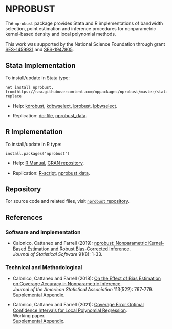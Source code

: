 # NPROBUST

The `nprobust` package provides Stata and R implementations of bandwidth selection, point estimation and inference procedures for nonparametric kernel-based density and local polynomial methods.

This work was supported by the National Science Foundation through grant [SES-1459931](https://www.nsf.gov/awardsearch/showAward?AWD_ID=1459931) and [SES-1947805](https://www.nsf.gov/awardsearch/showAward?AWD_ID=1947805).

## Stata Implementation

To install/update in Stata type:
```
net install nprobust, from(https://raw.githubusercontent.com/nppackages/nprobust/master/stata) replace
```

- Help: [kdrobust](https://raw.githubusercontent.com/nppackages/nprobust/master/stata/kdrobust.pdf), [kdbwselect](https://raw.githubusercontent.com/nppackages/nprobust/master/stata/kdbwselect.pdf), [lprobust](https://raw.githubusercontent.com/nppackages/nprobust/master/stata/lprobust.pdf), [lpbwselect](https://raw.githubusercontent.com/nppackages/nprobust/master/stata/lpbwselect.pdf).

- Replication: [do-file](https://raw.githubusercontent.com/nppackages/nprobust/master/stata/nprobust_illustration.do), [nprobust_data](https://raw.githubusercontent.com/nppackages/nprobust/master/stata/nprobust_data.dta).

## R Implementation
To install/update in R type:
```
install.packages('nprobust')
```

- Help: [R Manual](https://cran.r-project.org/web/packages/nprobust/nprobust.pdf), [CRAN repository](https://cran.r-project.org/package=nprobust).

- Replication: [R-script](https://raw.githubusercontent.com/nppackages/nprobust/master/R/nprobust_illustration.R), [nprobust_data](https://raw.githubusercontent.com/nppackages/nprobust/master/R/nprobust_data.csv).

## Repository

For source code and related files, visit [`nprobust` repository](https://github.com/nppackages/nprobust/).


## References

### Software and Implementation

- Calonico, Cattaneo and Farrell (2019): [nprobust: Nonparametric Kernel-Based Estimation and Robust Bias-Corrected Inference](https://nppackages.github.io/references/Calonico-Cattaneo-Farrell_2019_JSS.pdf).<br>
_Journal of Statistical Software_ 91(8): 1-33.

### Technical and Methodological

- Calonico, Cattaneo and Farrell (2018): [On the Effect of Bias Estimation on Coverage Accuracy in Nonparametric Inference](https://nppackages.github.io/references/Calonico-Cattaneo-Farrell_2018_JASA.pdf).<br>
_Journal of the American Statistical Association_ 113(522): 767-779.<br>
[Supplemental Appendix](https://nppackages.github.io/references/Calonico-Cattaneo-Farrell_2018_JASA--Supplement.pdf).

- Calonico, Cattaneo and Farrell (2021): [Coverage Error Optimal Confidence Intervals for Local Polynomial Regression](https://nppackages.github.io/references/Calonico-Cattaneo-Farrell_2021_Bernoulli.pdf).<br>
Working paper.<br>
[Supplemental Appendix](https://nppackages.github.io/references/Calonico-Cattaneo-Farrell_2021_Bernoulli--Supplement.pdf).

<br><br>

